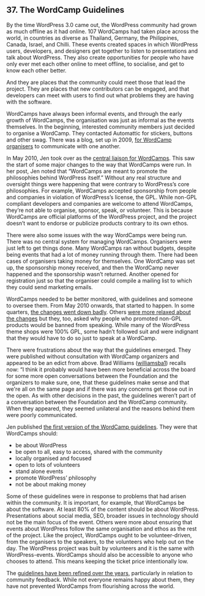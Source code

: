## 37. The WordCamp Guidelines

By the time WordPress 3.0 came out, the WordPress community had grown as much offline as it had online. 107 WordCamps had taken place across the world, in countries as diverse as Thailand, Germany, the Philippines, Canada, Israel, and Chilli. These events created spaces in which WordPress users, developers, and designers get together to listen to presentations and talk about WordPress. They also create opportunities for people who have only ever met each other online to meet offline, to socialise, and get to know each other better. 

And they are places that the community could meet those that lead the project. They are places that new contributors can be engaged, and that developers can meet with users to find out what problems they are having with the software.

WordCamps have always been informal events, and through the early growth of WordCamps, the organisation was just as informal as the events themselves. In the beginning, interested community members just decided to organise a WordCamp. They contacted Automattic for stickers, buttons and other swag. There was a blog, set up in 2009, [for WordCamp organisers](http://wordcamphowto.wordpress.com/2009/06/26/hello-welcome-to-this-super-blog/) to communicate with one another.

In May 2010, Jen took over as the [central liaison for WordCamps](http://wordcamphowto.wordpress.com/2010/05/19/fyi-im-taking-over-as-central-liaison/). This saw the start of some major changes to the way that WordCamps were run. In her post, Jen noted that “WordCamps are meant to promote the philosophies behind WordPress itself.” Without any real structure and oversight things were happening that were contrary to WordPress’s core philosophies. For example, WordCamps accepted sponsorship from people and companies in violation of WordPress’s license, the GPL. While non-GPL compliant developers and companies are welcome to attend WordCamps, they’re not able to organise, sponsor, speak, or volunteer. This is because WordCamps are official platforms of the WordPress project, and the project doesn’t want to endorse or publicize products contrary to its own ethos.

There were also some issues with the way WordCamps were being run. There was no central system for managing WordCamps. Organisers were just left to get things done. Many WordCamps ran without budgets, despite being events that had a lot of money running through them. There had been cases of organisers taking money for themselves. One WordCamp was set up, the sponsorship money received, and then the WordCamp never happened and the sponsorship wasn’t returned. Another opened for registration just so that the organiser could compile a mailing list to which they could send marketing emails. 	

WordCamps needed to be better monitored, with guidelines and someone to oversee them. From May 2010 onwards, that started to happen. In some quarters, [the changes went down badly](http://onefinejay.com/2010/05/19/a-few-questions-on-jane-wells-revised-wordcamp-policies). Others [were more relaxed about the changes](http://www.bloggingpro.com/archives/2010/05/19/wordcamps-need-to-be-gpl-too-now/) but they, too, asked why people who promoted non-GPL products would be banned from speaking. While many of the WordPress theme shops were 100% GPL, some hadn’t followed suit and were indignant that they would have to do so just to speak at a WordCamp.	

There were frustrations about the way that the guidelines emerged. They were published without consultation with WordCamp organizers and appeared to be an edict from above. Brad Williams ([williamsba1](http://profiles.wordpress.org/williamsba1)) recalls now: “I think it probably would have been more beneficial across the board for some more open conversations between the Foundation and the organizers to make sure, one, that these guidelines make sense and that we're all on the same page and if there was any concerns get those out in the open. As with other decisions in the past, the guidelines weren’t part of a conversation between the Foundation and the WordCamp community. When they appeared, they seemed unilateral and the reasons behind them were poorly communicated.

Jen published [the first version of the WordCamp guidelines](https://web.archive.org/web/20100723003529/http://central.wordcamp.org/about/). They were that WordCamps should:
	
- be about WordPress 
- be open to all, easy to access, shared with the community 
- locally organised and focused 
- open to lots of volunteers
- stand alone events 
- promote WordPress’ philosophy 
- not be about making money	

Some of these guidelines were in response to problems that had arisen within the community. It is important, for example, that WordCamps be about the software. At least 80% of the content should be about WordPress. Presentations about social media, SEO, broader issues in technology should not be the main focus of the event. Others were more about ensuring that events about WordPress follow the same organisation and ethos as the rest of the project. Like the project, WordCamps ought to be volunteer-driven, from the organisers to the speakers, to the volunteers who help out on the day. The WordPress project was built by volunteers and it is the same with WordPress-events. WordCamps should also be accessible to anyone who chooses to attend. This means keeping the ticket price intentionally low. 

The [guidelines have been refined over the years](http://plan.wordcamp.org/become-an-organizer/representing-wordpress/), particularly in relation to community feedback. While not everyone remains happy about them, they have not prevented WordCamps from flourishing across the world.	
